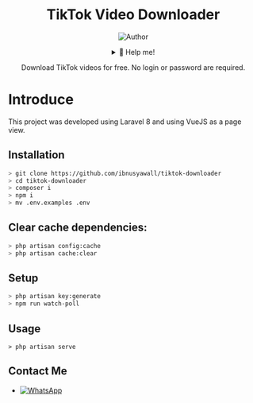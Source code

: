<div align="center">
 
# TikTok Video Downloader
![Author](https://img.shields.io/badge/Author-ibnusyawall-blue.svg?style=for-the-badge&logo=github)
<details>
 <summary>🥟 Help me!</summary>

 [Saweria](https://saweria.co/donate/ibnusyawall)
 
 [Paypal.me](https://paypal.me/syawal24)
 
</details>
<p>Download TikTok videos for free. No login or password are required.</p>
</div>

# Introduce

This project was developed using Laravel 8 and using VueJS as a page view.


## Installation

```bash
> git clone https://github.com/ibnusyawall/tiktok-downloader
> cd tiktok-downloader
> composer i
> npm i
> mv .env.examples .env
```


## Clear cache dependencies:

```bash
> php artisan config:cache
> php artisan cache:clear
```


## Setup
```bash
> php artisan key:generate
> npm run watch-poll
```


## Usage
```
> php artisan serve
```

## Contact Me
-  <a href="https://wa.me/6282299265151"><img alt="WhatsApp" src="https://img.shields.io/badge/WhatsApp%20-25D366?style=for-the-badge&logo=whatsapp&logoColor=white"/></a>
